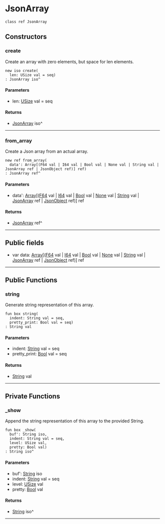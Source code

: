 # JsonArray

```pony
class ref JsonArray
```

## Constructors

### create

Create an array with zero elements, but space for len elements.


```pony
new iso create(
  len: USize val = seq)
: JsonArray iso^
```
#### Parameters

*   len: [USize](builtin-USize) val = seq

#### Returns

* [JsonArray](json-JsonArray) iso^

---

### from_array

Create a Json array from an actual array.


```pony
new ref from_array(
  data': Array[(F64 val | I64 val | Bool val | None val | String val | JsonArray ref | JsonObject ref)] ref)
: JsonArray ref^
```
#### Parameters

*   data': [Array](builtin-Array)\[([F64](builtin-F64) val | [I64](builtin-I64) val | [Bool](builtin-Bool) val | [None](builtin-None) val | [String](builtin-String) val | [JsonArray](json-JsonArray) ref | [JsonObject](json-JsonObject) ref)\] ref

#### Returns

* [JsonArray](json-JsonArray) ref^

---

## Public fields

* var data: [Array](builtin-Array)\[([F64](builtin-F64) val | [I64](builtin-I64) val | [Bool](builtin-Bool) val | [None](builtin-None) val | [String](builtin-String) val | [JsonArray](json-JsonArray) ref | [JsonObject](json-JsonObject) ref)\] ref

---

## Public Functions

### string

Generate string representation of this array.


```pony
fun box string(
  indent: String val = seq,
  pretty_print: Bool val = seq)
: String val
```
#### Parameters

*   indent: [String](builtin-String) val = seq
*   pretty_print: [Bool](builtin-Bool) val = seq

#### Returns

* [String](builtin-String) val

---

## Private Functions

### _show

Append the string representation of this array to the provided String.


```pony
fun box _show(
  buf': String iso,
  indent: String val = seq,
  level: USize val,
  pretty: Bool val)
: String iso^
```
#### Parameters

*   buf': [String](builtin-String) iso
*   indent: [String](builtin-String) val = seq
*   level: [USize](builtin-USize) val
*   pretty: [Bool](builtin-Bool) val

#### Returns

* [String](builtin-String) iso^

---

